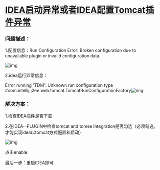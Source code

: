 # [IDEA启动异常或者IDEA配置Tomcat插件异常](https://www.cnblogs.com/blogslee/p/9967492.html)

### 问题描述：

1.配置信息：Run Configuration Error: Broken configuration due to unavailable plugin or invalid configuration data.

![img](https://img2018.cnblogs.com/blog/1128526/201811/1128526-20181116093349704-382998954.png)

2.idea运行异常信息：

Error running 'TDM': Unknown run configuration type #com.intellij.j2ee.web.tomcat.TomcatRunConfigurationFactory![img](https://img2018.cnblogs.com/blog/1128526/201811/1128526-20181116093430863-206537662.png)

### 解决方案：

1.检查IDEA插件是否下载

2.在IDEA--PLUGIN中检查tomcat and tomee Integration是否勾选（必须勾选，才能实现idea以tomcat方式配置和启动）

![img](https://img2018.cnblogs.com/blog/1128526/201811/1128526-20181116093602918-152336446.png)

点击enable

 最后一步：重启IDEA即可